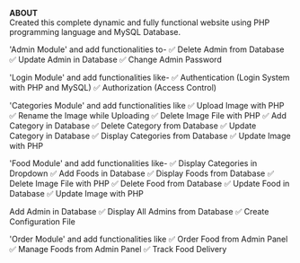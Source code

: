 **ABOUT**</br>
Created this complete dynamic and fully functional website using PHP programming language and MySQL Database.

'Admin Module' and add functionalities to-
✅  Delete Admin from Database
✅  Update Admin in Database
✅  Change Admin Password

'Login Module' and add functionalities like-
✅  Authentication (Login System with PHP and MySQL)
✅  Authorization (Access Control)

'Categories Module' and add functionalities like
✅  Upload Image with PHP
✅  Rename the Image while Uploading
✅  Delete Image File with PHP
✅  Add Category in Database
✅  Delete Category from Database
✅  Update Category in Database
✅  Display Categories from Database
✅  Update Image with PHP

'Food Module' and add functionalities like-
✅  Display Categories in Dropdown
✅  Add Foods in Database
✅  Display Foods from Database
✅  Delete Image File with PHP
✅  Delete Food from Database
✅  Update Food in Database
✅  Update Image with PHP

Add Admin in Database
✅  Display All Admins from Database
✅  Create Configuration File

'Order Module' and add functionalities like
✅  Order Food from Admin Panel
✅  Manage Foods from Admin Panel
✅  Track Food Delivery

